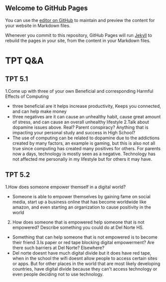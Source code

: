 ## Welcome to GitHub Pages

You can use the [editor on GitHub](https://github.com/IanHua14/tri3self/edit/gh-pages/index.md) to maintain and preview the content for your website in Markdown files.

Whenever you commit to this repository, GitHub Pages will run [Jekyll](https://jekyllrb.com/) to rebuild the pages in your site, from the content in your Markdown files.

# TPT Q&A
## TPT 5.1
1.Come up with three of your own Beneficial and corresponding Harmful Effects of Computing
- three beneficial are it helps increase productivity, Keeps you connected, and can help make money
- three negatives are it can cause an unhealthy habit, cause great amount of stress, and can cause an overall unhealthy lifestyle
2.Talk about dopamine issues above. Real? Parent conspiracy? Anything that is impacting your personal study and success in High School?
- The use of computing can be related to dopamine due to the addictions created by many factors, an example is gaming, but this is also not all true since computing has created many positives for others. For parents now a days, technology is mostly seen as a negative. Technology has not affected me personally in my lifestyle but for others it may have.
## TPT 5.2 
1.How does someone empower themself in a digital world?
- Someone is able to empower themselves by gaining fame on social media, start up a business online that has become worldwide like amazon, and even starting an organization to cause positivity in the world
2. How does someone that is empowered help someone that is not empowered? Describe something you could do at Del Norte HS.
- Something that can help someone that is not empowered is to become their friend
3.Is paper or red tape blocking digital empowerment? Are there such barriers at Del Norte? Elsewhere?
- Del norte doesnt have much digital divide but it does have red tape, when in the school the wifi doesnt allow people to access certain sites or apps. But for other places in the world that are most likely developing countries, have digital divide because they can't access technology or even people deciding not to use technology.
